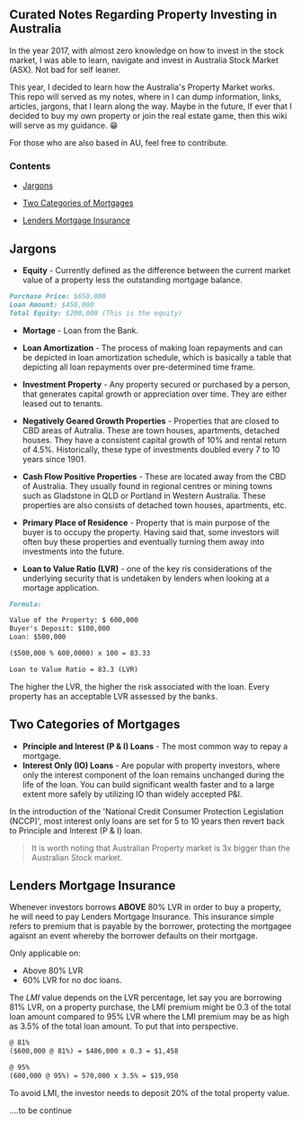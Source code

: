 ## Curated Notes Regarding Property Investing in Australia

In the year 2017, with almost zero knowledge on how to invest in the stock market, I was able to learn, navigate and invest in Australia Stock Market (ASX). Not bad for self leaner.

This year, I decided to learn how the Australia's Property Market works. This repo will served as my notes, where in I can dump information, links, articles, jargons, that I learn along the way. Maybe in the future, If ever that I decided to buy my own property or join the real estate game, then this wiki will serve as my guidance. 😁

For those who are also based in AU, feel free to contribute.

### Contents

* [Jargons](#jargons)

* [Two Categories of Mortgages](#Two-Categories-of-Mortgages)

* [Lenders Mortgage Insurance](#Lenders-Mortgage-Insurance)

## Jargons

* **Equity** - Currently defined as the difference between the current market value of a property less the outstanding mortgage balance.

```markdown
Purchase Price: $650,000
Loan Amount: $450,000
Total Equity: $200,000 (This is the equity)
```

* **Mortage** - Loan from the Bank.
* **Loan Amortization** - The process of making loan repayments and can be depicted in loan amortization schedule, which is basically a table that depicting all loan repayments over pre-determined time frame.

* **Investment Property** - Any property secured or purchased by a person, that generates capital growth or appreciation over time. They are either leased out to tenants.
* **Negatively Geared Growth Properties** - Properties that are closed to CBD areas of Autralia. These are town houses, apartments, detached houses. They have a consistent capital growth of 10% and rental return of 4.5%. Historically, these type of investments doubled every 7 to 10 years since 1901.
* **Cash Flow Positive Properties** - These are located away from the CBD of Australia. They usually found in regional centres or mining towns such as Gladstone in QLD or Portland in Western Australia. These properties are also consists of detached town houses, apartments, etc.
* **Primary Place of Residence** - Property that is main purpose of the buyer is to occupy the property. Having said that, some investors will often buy these properties and eventually turning them away into investments into the future.

* **Loan to Value Ratio (LVR)** - one of the key ris considerations of the underlying security that is undetaken by lenders when looking at a mortage application.

```markdown
Formula:

Value of the Property: $ 600,000
Buyer's Deposit: $100,000
Loan: $500,000

($500,000 % 600,0000) x 100 = 83.33

Loan to Value Ratio = 83.3 (LVR)
```

The higher the LVR, the higher the risk associated with the loan. Every property has an acceptable LVR assessed by the banks.

## Two Categories of Mortgages

* **Principle and Interest (P & I) Loans** - The most common way to repay a mortgage.
* **Interest Only (IO) Loans** - Are popular with property investors, where only the interest component of the loan remains unchanged during the life of the loan. You can build significant wealth faster and to a large extent more safely by utilizing IO than widely accepted P&I.

In the introduction of the 'National Credit Consumer Protection Legislation (NCCP)', most interest only loans are set for 5 to 10 years then revert back to Principle and Interest (P & I) loan.

> It is worth noting that Australian Property market is 3x bigger than the Australian Stock market.

## Lenders Mortgage Insurance

Whenever investors borrows **ABOVE** 80% LVR in order to buy a property, he will need to pay Lenders Mortgage Insurance. This insurance simple refers to premium that is payable by the borrower, protecting the mortgagee agaisnt an event whereby the borrower defaults on their mortgage.

Only applicable on:

* Above 80% LVR
* 60% LVR for no doc loans.

The _LMI_ value depends on the LVR percentage, let say you are borrowing 81% LVR, on a property purchase, the LMI premium might be 0.3 of the total loan amount compared to 95% LVR where the LMI premium may be as high as 3.5% of the total loan amount. To put that into perspective.

```markdown
@ 81%
($600,000 @ 81%) = $486,000 x 0.3 = $1,458

@ 95%
(600,000 @ 95%) = 570,000 x 3.5% = $19,950
```

To avoid LMI, the investor needs to deposit 20% of the total property value.

....to be continue
